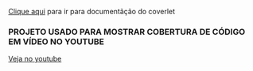 [Clique aqui](https://github.com/coverlet-coverage/coverlet) para ir para documentãção do coverlet

### PROJETO USADO PARA MOSTRAR COBERTURA DE CÓDIGO EM VÍDEO NO YOUTUBE
[Veja no youtube](https://youtu.be/Nn-3zvsqtcw)